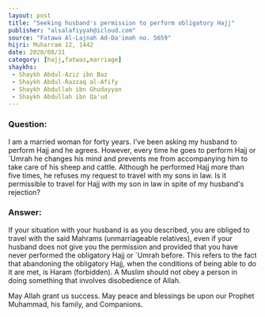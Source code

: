 ```yaml
---
layout: post
title: "Seeking husband's permission to perform obligatory Hajj"
publisher: "alsalafiyyah@icloud.com"
source: "Fatawa Al-Lajnah Ad-Da'imah no. 5659"
hijri: Muharram 12, 1442
date: 2020/08/31
category: [hajj,fatwas,marriage]
shaykhs: 
 - Shaykh Abdul-Aziz ibn Baz
 - Shaykh Abdul-Razzaq al-Afify
 - Shaykh Abdullah ibn Ghudayyan
 - Shaykh Abdullah ibn Qa'ud
---
```


### Question:
I am a married woman for forty years. I've been asking my husband to perform Hajj and he agrees. However, every time he goes to perform Hajj or `Umrah he changes his mind and prevents me from accompanying him to take care of his sheep and cattle. Although he performed Hajj more than five times, he refuses my request to travel with my sons in law. Is it permissible to travel for Hajj with my son in law in spite of my husband's rejection?

### Answer:
If your situation with your husband is as you described, you are obliged to travel with the said Mahrams (unmarriageable relatives), even if your husband does not give you the permission and provided that you have never performed the obligatory Hajj or `Umrah before. This refers to the fact that abandoning the obligatory Hajj, when the conditions of being able to do it are met, is Haram (forbidden). A Muslim should not obey a person in doing something that involves disobedience of Allah.

May Allah grant us success. May peace and blessings be upon our Prophet Muhammad, his family, and Companions.
